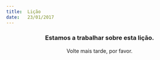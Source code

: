 ```yaml
---
title:  Lição
date:   23/01/2017
---
```


### <center>Estamos a trabalhar sobre esta lição.</center>
<center>Volte mais tarde, por favor.</center>